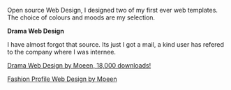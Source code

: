 Open source Web Design, I designed two of my first ever web templates. The choice of colours and moods are my selection.

<b>Drama Web Design</b>

<p>
  I have almost forgot that source. Its just I got a mail, a kind user has refered to the company where I was internee. 
</p>

<a href="http://www.oswd.org/design/preview/id/2991/">Drama Web Design by Moeen, 18,000 downloads!</a>

<a href="http://www.oswd.org/design/preview/id/2988/">Fashion Profile Web Design by Moeen</a>
